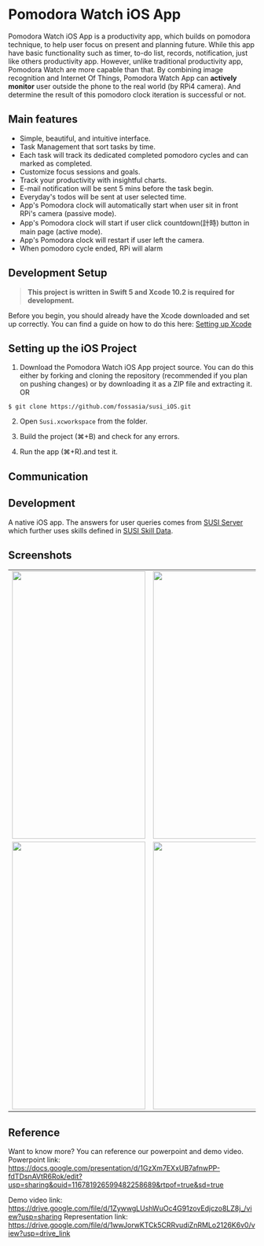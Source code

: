 #  Pomodora Watch iOS App

Pomodora Watch iOS App is a productivity app, which builds on pomodora technique, to help user focus on present and planning future. While this app have basic functionality such as timer, to-do list, records, notification, just like others productivity app. However, unlike traditional productivity app, Pomodora Watch are more capable than that. By combining image recognition and Internet Of Things, Pomodora Watch App can __actively monitor__ user outside the phone to the real world (by RPi4 camera). And determine the result of this pomodoro clock iteration is successful or not. 

## Main features
* Simple, beautiful, and intuitive interface.
* Task Management that sort tasks by time.
* Each task will track its dedicated completed pomodoro cycles and can marked as completed.
* Customize focus sessions and goals.
* Track your productivity with insightful charts.
* E-mail notification will be sent 5 mins before the task begin.
* Everyday's todos will be sent at user selected time.
* App's Pomodora clock will automatically start when user sit in front RPi's camera (passive mode).
* App's Pomodora clock will start if user click countdown(計時) button in main page (active mode).
* App's Pomodora clock will restart if user left the camera.
* When pomodoro cycle ended, RPi will alarm

## Development Setup
> __This project is written in Swift 5 and Xcode 10.2 is required for development.__

Before you begin, you should already have the Xcode downloaded and set up correctly. You can find a guide on how to do this here: [Setting up Xcode](https://developer.apple.com/xcode/)

## Setting up the iOS Project

1. Download the Pomodora Watch iOS App project source. You can do this either by forking and cloning the repository (recommended if you plan on pushing changes) or by downloading it as a ZIP file and extracting it. OR
```
$ git clone https://github.com/fossasia/susi_iOS.git
```

2. Open `Susi.xcworkspace` from the folder.

3. Build the project (⌘+B) and check for any errors.

4. Run the app (⌘+R).and test it.

## Communication

## Development

A native iOS app. The answers for user queries comes from [SUSI Server](https://github.com/fossasia/susi_server) which further uses skills defined in [SUSI Skill Data](https://github.com/fossasia/susi_skill_data).

## Screenshots

<table>
  <tr>
    <td><img src="docs/_static/Screen1.png" height = "545" width="271.25"></td>
    <td><img src="docs/_static/Screen2.png" height = "545" width="271.25"></td>
    <td><img src="docs/_static/Screen3.png" height = "545" width="271.25"></td>
  </tr>
  <tr>
    <td><img src="docs/_static/Screen4.png" height = "545" width="271.25"></td>
    <td><img src="docs/_static/Screen5.png" height = "545" width="271.25"></td>
    <td><img src="docs/_static/Screen6.png" height = "545" width="271.25"></td>
  </tr>
</table>

## Reference
Want to know more? You can reference our powerpoint and demo video.
Powerpoint link: https://docs.google.com/presentation/d/1GzXm7EXxUB7afnwPP-fdTDsnAVtR6Rok/edit?usp=sharing&ouid=116781926599482258689&rtpof=true&sd=true

Demo video link: https://drive.google.com/file/d/1ZywwgLUshWuOc4G91zovEdjczo8LZ8j_/view?usp=sharing
Representation link: https://drive.google.com/file/d/1wwJorwKTCk5CRRvudiZnRMLo2126K6v0/view?usp=drive_link
